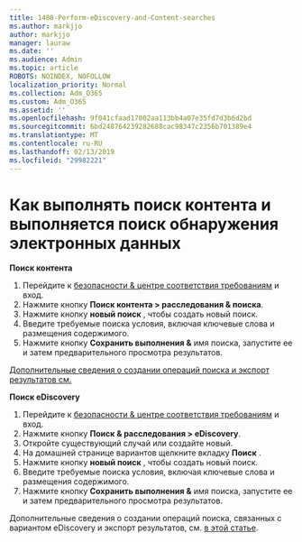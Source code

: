 ```yaml
---
title: 1488-Perform-eDiscovery-and-Content-searches
ms.author: markjjo
author: markjjo
manager: lauraw
ms.date: ''
ms.audience: Admin
ms.topic: article
ROBOTS: NOINDEX, NOFOLLOW
localization_priority: Normal
ms.collection: Adm_O365
ms.custom: Adm_O365
ms.assetid: ''
ms.openlocfilehash: 9f041cfaad17002aa113bb4a07e35fd7d3b6d2bd
ms.sourcegitcommit: 6bd248764239282688cac98347c2356b701389e4
ms.translationtype: MT
ms.contentlocale: ru-RU
ms.lasthandoff: 02/13/2019
ms.locfileid: "29982221"
---
```

# <a name="how-to-perform-content-searches-and-ediscovery-searches"></a>Как выполнять поиск контента и выполняется поиск обнаружения электронных данных

**Поиск контента**

1. Перейдите к [безопасности & центре соответствия требованиям](https://protection.office.com) и вход.
2. Нажмите кнопку **Поиск контента > расследования & поиска**.
3. Нажмите кнопку **новый поиск** , чтобы создать новый поиск.
4. Введите требуемые поиска условия, включая ключевые слова и размещения содержимого.  
5. Нажмите кнопку **Сохранить выполнения &** имя поиска, запустите ее и затем предварительного просмотра результатов. 
 
[Дополнительные сведения о создании операций поиска и экспорт результатов см.](https://docs.microsoft.com/office365/securitycompliance/content-search)

**Поиск eDiscovery**

1. Перейдите к [безопасности & центре соответствия требованиям](https://protection.office.com) и вход.
2. Нажмите кнопку **Поиск & расследования > eDiscovery**.
3. Откройте существующий случай или создайте новый.
4. На домашней странице вариантов щелкните вкладку **Поиск** .  
5. Нажмите кнопку **новый поиск** , чтобы создать новый поиск.
6. Введите требуемые поиска условия, включая ключевые слова и размещения содержимого.  
7. Нажмите кнопку **Сохранить выполнения &** имя поиска, запустите ее и затем предварительного просмотра результатов.

Дополнительные сведения о создании операций поиска, связанных с вариантом eDiscovery и экспорт результатов, см. [в этой статье](https://docs.microsoft.com/office365/securitycompliance/ediscovery-cases).